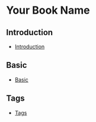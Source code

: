 # Your Book Name

## Introduction
* [Introduction](README.md)


## Basic
  - [Basic](md/1-Basic/1-Basic/Readme.md)

## Tags
* [Tags](tags.md)
